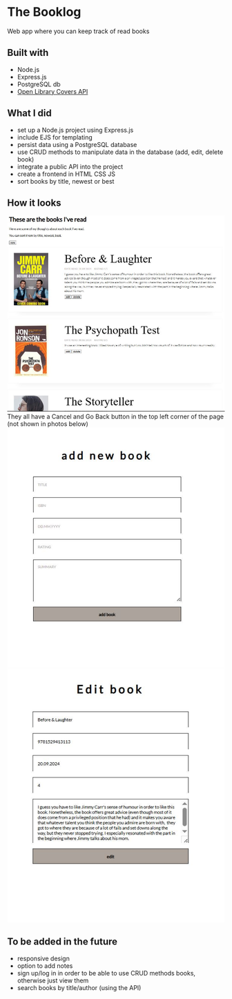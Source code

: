 # The Booklog
Web app where you can keep track of read books

## Built with
- Node.js
- Express.js
- PostgreSQL db
- [Open Library Covers API](https://openlibrary.org/dev/docs/api/covers)

## What I did
- set up a Node.js project using Express.js
- include EJS for templating
- persist data using a PostgreSQL database
- use CRUD methods to manipulate data in the database (add, edit, delete book)
- integrate a public API into the project
- create a frontend in HTML CSS JS
- sort books by title, newest or best

## How it looks

![Home page](/public/assets/booklog_home.JPG)
They all have a Cancel and Go Back button in the top left corner of the page (not shown in photos below)
![Add book](/public/assets/booklog_add.JPG)
![Edit book](/public/assets/booklog_edit.JPG)

## To be added in the future
- responsive design
- option to add notes 
- sign up/log in in order to be able to use CRUD methods books, otherwise just view them
- search books by title/author (using the API) 
